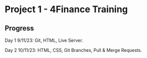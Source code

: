# Project 1 - 4Finance Training

## Progress
Day 1 9/11/23: Git, HTML, Live Server.

Day 2 10/11/23: HTML, CSS, Git Branches, Pull & Merge Requests.

